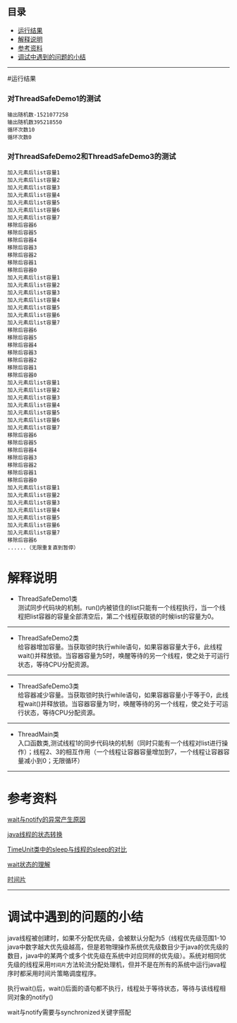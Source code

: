 ## 目录
* [运行结果](#运行结果)
* [解释说明](#解释说明)
* [参考资料](#参考资料)
* [调试中遇到的问题的小结](#调试中遇到的问题的小结)
___
#运行结果
### 对ThreadSafeDemo1的测试 ###
	输出随机数-1521077258
	输出随机数395218550
	循环次数10
	循环次数0

### 对ThreadSafeDemo2和ThreadSafeDemo3的测试 ###
	加入元素后list容量1
	加入元素后list容量2
	加入元素后list容量3
	加入元素后list容量4
	加入元素后list容量5
	加入元素后list容量6
	加入元素后list容量7
	移除后容器6
	移除后容器5
	移除后容器4
	移除后容器3
	移除后容器2
	移除后容器1
	移除后容器0
	加入元素后list容量1
	加入元素后list容量2
	加入元素后list容量3
	加入元素后list容量4
	加入元素后list容量5
	加入元素后list容量6
	加入元素后list容量7
	移除后容器6
	移除后容器5
	移除后容器4
	移除后容器3
	移除后容器2
	移除后容器1
	移除后容器0
	加入元素后list容量1
	加入元素后list容量2
	加入元素后list容量3
	加入元素后list容量4
	加入元素后list容量5
	加入元素后list容量6
	加入元素后list容量7
	移除后容器6
	移除后容器5
	移除后容器4
	移除后容器3
	移除后容器2
	移除后容器1
	移除后容器0
	加入元素后list容量1
	加入元素后list容量2
	加入元素后list容量3
	加入元素后list容量4
	加入元素后list容量5
	加入元素后list容量6
	加入元素后list容量7
	移除后容器6
	......（无限重复直到暂停）
# 解释说明
* ThreadSafeDemo1类</br>
测试同步代码块的机制。run()内被锁住的list只能有一个线程执行，当一个线程把list容器的容量全部清空后，第二个线程获取锁的时候list的容量为0。
***
* ThreadSafeDemo2类</br>
给容器增加容量。当获取锁时执行while语句，如果容器容量大于6，此线程wait()并释放锁。当容器容量为5时，唤醒等待的另一个线程，使之处于可运行状态，等待CPU分配资源。
***
* ThreadSafeDemo3类</br>
给容器减少容量。当获取锁时执行while语句，如果容器容量小于等于0，此线程wait()并释放锁。当容器容量为1时，唤醒等待的另一个线程，使之处于可运行状态，等待CPU分配资源。
***
* ThreadMain类</br>
入口函数类,测试线程1的同步代码块的机制（同时只能有一个线程对list进行操作）；线程2、3的相互作用（一个线程让容器容量增加到7，一个线程让容器容量减小到0；无限循环）
***
# 参考资料
[wait与notify的异常产生原因](https://blog.csdn.net/lhd201006/article/details/50986016 "参考链接")

[java线程的状态转换](https://my.oschina.net/mingdongcheng/blog/139263 "参考链接")

[TimeUnit类中的sleep与线程的sleep的对比](http://www.importnew.com/7219.html '参考链接')

[wait状态的理解](https://my.oschina.net/goldenshaw/blog/802620 '参考链接')


[时间片](https://zhidao.baidu.com/question/18757048.html '参考链接')
***
# 调试中遇到的问题的小结
java线程被创建时，如果不分配优先级，会被默认分配为5（线程优先级范围1-10 java中数字越大优先级越高，但是若物理操作系统优先级数目少于java的优先级的数目，java中的某两个或多个优先级在系统中对应同样的优先级）。系统对相同优先级的线程采用```时间片```方法轮流分配处理机，但并不是在所有的系统中运行java程序时都采用时间片策略调度程序。

执行wait()后，wait()后面的语句都不执行，线程处于等待状态，等待与该线程相同对象的notify()

wait与notify需要与synchronized关键字搭配
